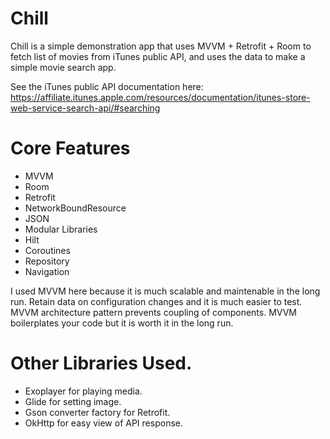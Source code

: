 # Chill

Chill is a simple demonstration app that uses MVVM + Retrofit + Room to fetch list of movies from iTunes public API, and uses the data to make a simple movie search app. 

See the iTunes public API documentation here: https://affiliate.itunes.apple.com/resources/documentation/itunes-store-web-service-search-api/#searching

# Core Features
- MVVM
- Room
- Retrofit
- NetworkBoundResource
- JSON
- Modular Libraries
- Hilt
- Coroutines
- Repository
- Navigation

I used MVVM here because it is much scalable and maintenable in the long run. Retain data on configuration changes and it is much easier to test. MVVM architecture pattern prevents coupling of components. MVVM boilerplates your code but it is worth it in the long run.

# Other Libraries Used.
- Exoplayer for playing media.
- Glide for setting image.
- Gson converter factory for Retrofit.
- OkHttp for easy view of API response.
